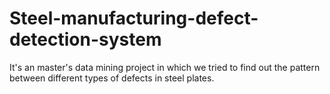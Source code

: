 # Steel-manufacturing-defect-detection-system
It's an master's data mining project in which we tried to find out the pattern between different types of defects in steel plates. 
